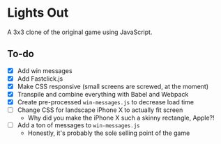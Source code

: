 # Lights Out

A 3x3 clone of the original game using JavaScript.

## To-do
- [X] Add win messages
- [X] Add Fastclick.js
- [X] Make CSS responsive (small screens are screwed, at the moment)
- [X] Transpile and combine everything with Babel and Webpack
- [X] Create pre-processed `win-messages.js` to decrease load time
- [ ] Change CSS for landscape iPhone X to actually fit screen
  - Why did you make the iPhone X such a skinny rectangle, Apple?!
- [ ] Add a ton of messages to `win-messages.js`
  - Honestly, it's probably the sole selling point of the game
